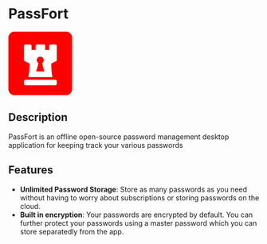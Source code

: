 # PassFort

![logo](./src-tauri/icons/128x128.png)

## Description

PassFort is an offline open-source password management desktop application for keeping track your various passwords

## Features

-   **Unlimited Password Storage**: Store as many passwords as you need without having to worry about subscriptions or storing passwords on the cloud.
-   **Built in encryption**: Your passwords are encrypted by default. You can further protect your passwords using a master password which you can store separatedly from the app.
